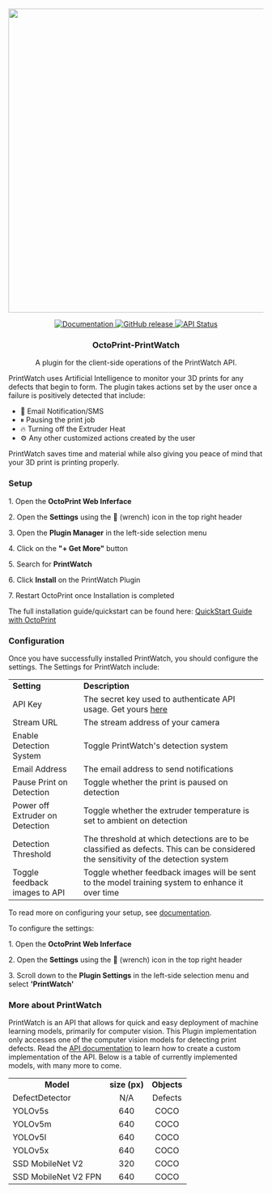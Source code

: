 <p align="center">
    <br>
    <img src="https://printpal.io/wp-content/uploads/2021/11/printwatch_background_blue-cropped_maxpng.png" width="600"/>
    <br>
<p>
<p align="center">
    <a href="https://printpal.io/">
        <img alt="Documentation" src="https://img.shields.io/badge/website-online-brightgreen">
    </a>
    <a href="https://github.com/printpal-io/OctoPrint-PrintWatch/releases">
        <img alt="GitHub release" src="https://img.shields.io/badge/release-1.0.0-blue">
    </a>
    <a href="https://printpal.pythonanywhere.com/api/status">
        <img alt="API Status" src="https://img.shields.io/badge/API%20status-paused-yellow">
    </a>
</p>
<h3 align="center">
  OctoPrint-PrintWatch
</h3>
<p align="center">
  A plugin for the client-side operations of the PrintWatch API.
</p>

<p>
  PrintWatch uses Artificial Intelligence to monitor your 3D prints for any defects that begin to form. The plugin takes actions set by the user once a failure is positively detected that include:
</p>
<ul>
  <li>📧 Email Notification/SMS</li>
  <li>⏸ Pausing the print job</li>
  <li>🔥 Turning off the Extruder Heat</li>
  <li>⚙ Any other customized actions created by the user</li>
</ul>

<p>
  PrintWatch saves time and material while also giving you peace of mind that your 3D print is printing properly.
</p>

<h3>
  Setup
</h3>
<p>
    1. Open the <b>OctoPrint Web Inferface</b>
</p>
<p>
    2. Open the <b>Settings</b> using the 🔧 (wrench) icon in the top right header
</p>
<p>
    3. Open the <b>Plugin Manager</b> in the left-side selection menu
</p>
<p>
    4. Click on the <b>"+ Get More"</b> button
</p>
<p>
    5. Search for <b>PrintWatch</b>
</p>
<p>
    6. Click <b>Install</b> on the PrintWatch Plugin
</p>
<p>
  7. Restart OctoPrint once Installation is completed
</p>
<p>
  The full installation guide/quickstart can be found here: <a href="https://printpal.io/documentation/quick-start-guide/">QuickStart Guide with OctoPrint</a>
</p>
<h3>
  Configuration
</h3>
<p>
  Once you have successfully installed PrintWatch, you should configure the settings. The Settings for PrintWatch include:
</p>
<table>
  <tr>
    <td>
      <b>Setting</b>
    </td>
    <td>
      <b>Description</b>
    </td>
  </tr>
  <tr>
    <td>
      API Key
    </td>
    <td>
      The secret key used to authenticate API usage. Get yours <a href="https://printpal.io/pricing/">here</a>
    </td>
  </tr>
  <tr>
    <td>
      Stream URL
    </td>
    <td>
      The stream address of your camera
    </td>
  </tr>
  <tr>
    <td>
      Enable Detection System
    </td>
    <td>
      Toggle PrintWatch's detection system
    </td>
  </tr>
  <tr>
    <td>
      Email Address
    </td>
    <td>
      The email address to send notifications
    </td>
  </tr>
  <tr>
    <td>
      Pause Print on Detection
    </td>
    <td>
      Toggle whether the print is paused on detection
    </td>
  </tr>
  <tr>
    <td>
      Power off Extruder on Detection
    </td>
    <td>
      Toggle whether the extruder temperature is set to ambient on detection
    </td>
  </tr>
  <tr>
    <td>
      Detection Threshold
    </td>
    <td>
      The threshold at which detections are to be classified as defects. This can be considered the sensitivity of the detection system
    </td>
  </tr>
  <tr>
    <td>
      Toggle feedback images to API
    </td>
    <td>
     Toggle whether feedback images will be sent to the model training system to enhance it over time
    </td>
  </tr>
</table>

<p>
    To read more on configuring your setup, see <a href="https://printpal.io/documentation/">documentation</a>.
</p>
<p>
  To configure the settings:
</p>
<p>
    1. Open the <b>OctoPrint Web Inferface</b>
</p>
<p>
    2. Open the <b>Settings</b> using the 🔧 (wrench) icon in the top right header
</p>
<p>
    3. Scroll down to the <b>Plugin Settings</b> in the left-side selection menu and select <b>'PrintWatch'</b>
</p>
<h3>
  More about PrintWatch
</h3>
<p>
  PrintWatch is an API that allows for quick and easy deployment of machine learning models, primarily for computer vision. This Plugin implementation only accesses one of the computer vision models for detecting print defects. Read the <a href="https://printpal.io/documentation/api/">API documentation</a> to learn how to create a custom implementation of the API. Below is a table of currently implemented models, with many more to come.
</p>
<table>
  <tr>
    <td style="text-align:center">
      <b>Model</b>
    </td>
    <td style="text-align:center">
      <b>size (px)</b>
    </td>
    <td style="text-align:center">
      <b>Objects</b>
    </td>
  </tr>
  <tr>
    <td>
      DefectDetector
    </td>
    <td style="text-align:center">
      N/A
    </td>
    <td style="text-align:center">
      Defects
    </td>
  </tr>
  <tr>
    <td>
      YOLOv5s
    </td>
    <td style="text-align:center">
      640
    </td>
    <td style="text-align:center">
      COCO
    </td>
  </tr>
  <tr>
    <td>
      YOLOv5m
    </td>
    <td style="text-align:center">
      640
    </td>
    <td style="text-align:center">
      COCO
    </td>
  </tr>
  <tr>
    <td>
      YOLOv5l
    </td>
    <td style="text-align:center">
      640
    </td>
    <td style="text-align:center">
      COCO
    </td>
  </tr>
  <tr>
    <td>
      YOLOv5x
    </td>
    <td style="text-align:center">
      640
    </td>
    <td style="text-align:center">
      COCO
    </td>
  </tr>
  <tr>
    <td>
      SSD MobileNet V2
    </td>
    <td style="text-align:center">
      320
    </td>
    <td style="text-align:center">
      COCO
    </td>
  </tr>
  <tr>
    <td>
      SSD MobileNet V2 FPN
    </td>
    <td style="text-align:center">
      640
    </td>
    <td style="text-align:center">
      COCO
    </td>
  </tr>
</table>
